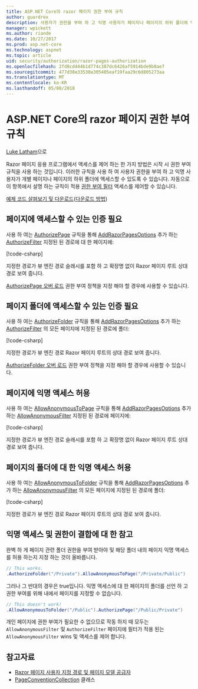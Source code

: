 ```yaml
---
title: ASP.NET Core의 razor 페이지 권한 부여 규칙
author: guardrex
description: 사용자가 권한을 부여 하 고 익명 사용자가 페이지나 페이지의 하위 폴더에 액세스할 수 있도록 하는 규칙을 사용 하 여 페이지에 대 한 액세스를 제어 하는 방법에 알아봅니다.
manager: wpickett
ms.author: riande
ms.date: 10/27/2017
ms.prod: asp.net-core
ms.technology: aspnet
ms.topic: article
uid: security/authorization/razor-pages-authorization
ms.openlocfilehash: 2fd8cd444b1d774c387dc6426af5914bde9b8ae7
ms.sourcegitcommit: 477d38e33530a305405eaf19faa29c6d805273aa
ms.translationtype: MT
ms.contentlocale: ko-KR
ms.lasthandoff: 05/08/2018
---
```

# <a name="razor-pages-authorization-conventions-in-aspnet-core"></a>ASP.NET Core의 razor 페이지 권한 부여 규칙

[Luke Latham](https://github.com/guardrex)으로

Razor 페이지 응용 프로그램에서 액세스를 제어 하는 한 가지 방법은 시작 시 권한 부여 규칙을 사용 하는 것입니다. 이러한 규칙을 사용 하 여 사용자 권한을 부여 하 고 익명 사용자가 개별 페이지나 페이지의 하위 폴더에 액세스할 수 있도록 수 있습니다. 자동으로이 항목에서 설명 하는 규칙이 적용 [권한 부여 필터](xref:mvc/controllers/filters#authorization-filters) 액세스를 제어할 수 있습니다.

[예제 코드 살펴보기 및 다운로드](https://github.com/aspnet/Docs/tree/master/aspnetcore/security/authorization/razor-pages-authorization/sample)([다운로드 방법](xref:tutorials/index#how-to-download-a-sample))

## <a name="require-authorization-to-access-a-page"></a>페이지에 액세스할 수 있는 인증 필요

사용 하 여는 [AuthorizePage](/dotnet/api/microsoft.extensions.dependencyinjection.pageconventioncollectionextensions.authorizepage) 규칙을 통해 [AddRazorPagesOptions](/dotnet/api/microsoft.extensions.dependencyinjection.mvcrazorpagesmvcbuilderextensions.addrazorpagesoptions) 추가 하는 [AuthorizeFilter](/dotnet/api/microsoft.aspnetcore.mvc.authorization.authorizefilter) 지정된 된 경로에 대 한 페이지에:

[!code-csharp[](razor-pages-authorization/sample/Startup.cs?name=snippet1&highlight=2,4)]

지정한 경로가 뷰 엔진 경로 슬래시를 포함 하 고 확장명 없이 Razor 페이지 루트 상대 경로 보여 줍니다.

[AuthorizePage 오버 로드](/dotnet/api/microsoft.extensions.dependencyinjection.pageconventioncollectionextensions.authorizepage#Microsoft_Extensions_DependencyInjection_PageConventionCollectionExtensions_AuthorizePage_Microsoft_AspNetCore_Mvc_ApplicationModels_PageConventionCollection_System_String_System_String_) 권한 부여 정책을 지정 해야 할 경우에 사용할 수 있습니다.

## <a name="require-authorization-to-access-a-folder-of-pages"></a>페이지 폴더에 액세스할 수 있는 인증 필요

사용 하 여는 [AuthorizeFolder](/dotnet/api/microsoft.extensions.dependencyinjection.pageconventioncollectionextensions.authorizefolder) 규칙을 통해 [AddRazorPagesOptions](/dotnet/api/microsoft.extensions.dependencyinjection.mvcrazorpagesmvcbuilderextensions.addrazorpagesoptions) 추가 하는 [AuthorizeFilter](/dotnet/api/microsoft.aspnetcore.mvc.authorization.authorizefilter) 의 모든 페이지에 지정된 된 경로에 폴더:

[!code-csharp[](razor-pages-authorization/sample/Startup.cs?name=snippet1&highlight=2,5)]

지정한 경로가 뷰 엔진 경로 Razor 페이지 루트의 상대 경로 보여 줍니다.

[AuthorizeFolder 오버 로드](/dotnet/api/microsoft.extensions.dependencyinjection.pageconventioncollectionextensions.authorizefolder#Microsoft_Extensions_DependencyInjection_PageConventionCollectionExtensions_AuthorizeFolder_Microsoft_AspNetCore_Mvc_ApplicationModels_PageConventionCollection_System_String_System_String_) 권한 부여 정책을 지정 해야 할 경우에 사용할 수 있습니다.

## <a name="allow-anonymous-access-to-a-page"></a>페이지에 익명 액세스 허용

사용 하 여는 [AllowAnonymousToPage](/dotnet/api/microsoft.extensions.dependencyinjection.pageconventioncollectionextensions.allowanonymoustopage) 규칙을 통해 [AddRazorPagesOptions](/dotnet/api/microsoft.extensions.dependencyinjection.mvcrazorpagesmvcbuilderextensions.addrazorpagesoptions) 추가 하는 [AllowAnonymousFilter](/dotnet/api/microsoft.aspnetcore.mvc.authorization.allowanonymousfilter) 지정된 된 경로에 페이지에:

[!code-csharp[](razor-pages-authorization/sample/Startup.cs?name=snippet1&highlight=2,6)]

지정한 경로가 뷰 엔진 경로 슬래시를 포함 하 고 확장명 없이 Razor 페이지 루트 상대 경로 보여 줍니다.

## <a name="allow-anonymous-access-to-a-folder-of-pages"></a>페이지의 폴더에 대 한 익명 액세스 허용

사용 하 여는 [AllowAnonymousToFolder](/dotnet/api/microsoft.extensions.dependencyinjection.pageconventioncollectionextensions.allowanonymoustofolder) 규칙을 통해 [AddRazorPagesOptions](/dotnet/api/microsoft.extensions.dependencyinjection.mvcrazorpagesmvcbuilderextensions.addrazorpagesoptions) 추가 하는 [AllowAnonymousFilter](/dotnet/api/microsoft.aspnetcore.mvc.authorization.allowanonymousfilter) 의 모든 페이지에 지정된 된 경로에 폴더:

[!code-csharp[](razor-pages-authorization/sample/Startup.cs?name=snippet1&highlight=2,7)]

지정한 경로가 뷰 엔진 경로 Razor 페이지 루트의 상대 경로 보여 줍니다.

## <a name="note-on-combining-authorized-and-anonymous-access"></a>익명 액세스 및 권한이 결합에 대 한 참고

완벽 하 게 페이지 관련 폴더 권한을 부여 받아야 및 해당 폴더 내의 페이지 익명 액세스를 허용 하는지 지정 하는 것이 올바릅니다.

```csharp
// This works.
.AuthorizeFolder("/Private").AllowAnonymousToPage("/Private/Public")
```

그러나 그 반대의 경우은 true입니다. 익명 액세스에 대 한 페이지의 폴더를 선언 하 고 권한 부여를 위해 내에서 페이지를 지정할 수 없습니다.

```csharp
// This doesn't work!
.AllowAnonymousToFolder("/Public").AuthorizePage("/Public/Private") 
```

개인 페이지에 권한 부여가 필요한 수 없으므로 작동 하지 때 모두는 `AllowAnonymousFilter` 및 `AuthorizeFilter` 페이지에 필터가 적용 된는 `AllowAnonymousFilter` wins 및 액세스를 제어 합니다.

## <a name="see-also"></a>참고자료

* [Razor 페이지 사용자 지정 경로 및 페이지 모델 공급자](xref:mvc/razor-pages/razor-pages-conventions)
* [PageConventionCollection](/dotnet/api/microsoft.aspnetcore.mvc.applicationmodels.pageconventioncollection) 클래스
